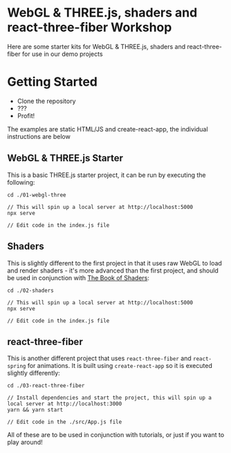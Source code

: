 # WebGL & THREE.js, shaders and react-three-fiber Workshop

Here are some starter kits for WebGL & THREE.js, shaders and react-three-fiber for use in our demo projects

# Getting Started

- Clone the repository
- ???
- Profit!

The examples are static HTML/JS and create-react-app, the individual instructions are below

## WebGL & THREE.js Starter

This is a basic THREE.js starter project, it can be run by executing the following:

```
cd ./01-webgl-three

// This will spin up a local server at http://localhost:5000
npx serve

// Edit code in the index.js file
```

## Shaders

This is slightly different to the first project in that it uses raw WebGL to load and render shaders - it's more advanced than the first project, and should be used in conjunction with [The Book of Shaders](https://thebookofshaders.com/):

```
cd ./02-shaders

// This will spin up a local server at http://localhost:5000
npx serve

// Edit code in the index.js file
```

## react-three-fiber

This is another different project that uses `react-three-fiber` and `react-spring` for animations. It is built using `create-react-app` so it is executed slightly differently:

```
cd ./03-react-three-fiber

// Install dependencies and start the project, this will spin up a local server at http://localhost:3000
yarn && yarn start

// Edit code in the ./src/App.js file
```

All of these are to be used in conjunction with tutorials, or just if you want to play around!

